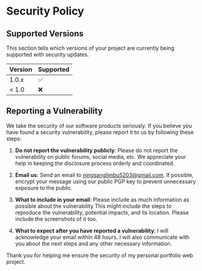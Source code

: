 # Security Policy

## Supported Versions

This section tells which versions of your project are currently being supported with security updates.

| Version | Supported          |
| ------- | ------------------ |
| 1.0.x   | :white_check_mark: |
| < 1.0   | :x:                |

## Reporting a Vulnerability

We take the security of our software products seriously. If you believe you have found a security vulnerability, please report it to us by following these steps:

1. **Do not report the vulnerability publicly**: Please do not report the vulnerability on public forums, social media, etc. We appreciate your help in keeping the disclosure process orderly and coordinated.

2. **Email us**: Send an email to ningsanglimbu5203@gmail.com. If possible, encrypt your message using our public PGP key to prevent unnecessary exposure to the public.

3. **What to include in your email**: Please include as much information as possible about the vulnerability This might include the steps to reproduce the vulnerability, potential impacts, and its location. Please include the screenshots of it too.

4. **What to expect after you have reported a vulnerability**: I will acknowledge your email within 48 hours. I will also communicate with you about the next steps and any other necessary information.

Thank you for helping me ensure the security of my personal portfolio web project.
